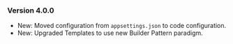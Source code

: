 ### Version 4.0.0

- New: Moved configuration from `appsettings.json` to code configuration.
- New: Upgraded Templates to use new Builder Pattern paradigm.